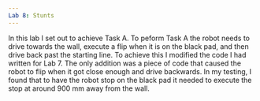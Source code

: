 ```yaml
---
Lab 8: Stunts
---
```


In this lab I set out to achieve Task A. To peform Task A the robot needs to drive towards the wall, execute a flip when it is on the black pad, and then drive back past the starting line. To achieve this I modified the code I had written for Lab 7. The only addition was a piece of code that caused the robot to flip when it got close enough and drive backwards. In my testing, I found that to have the robot stop on the black pad it needed to execute the stop at around 900 mm away from the wall.

<script src="https://gist.github.com/rkansara1/5c67fd178163605903b036a018377451.js"></script>
